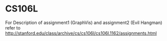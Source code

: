 # CS106L
For Description of assignment1 (GraphVis) and assignment2 (Evil Hangman) refer to 
http://stanford.edu/class/archive/cs/cs106l/cs106l.1162/assignments.html 
